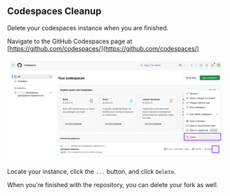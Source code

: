 ## Codespaces Cleanup

Delete your codespaces instance when you are finished.

Navigate to the GitHub Codespaces page at [https://github.com/codespaces/](https://github.com/codespaces/)

![Codespaces Cleanup](../../../assets/images/09_02_codespaces_cleanup.png)

Locate your instance, click the `...` button, and click `Delete`.

When you're finished with the repository, you can delete your fork as well.


  



